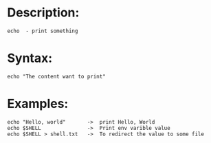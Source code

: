 # Description:
    echo  - print something

# Syntax:
    echo "The content want to print"
    
 # Examples:
    echo "Hello, world"       ->  print Hello, World
    echo $SHELL               ->  Print env varible value
    echo $SHELL > shell.txt   ->  To redirect the value to some file
